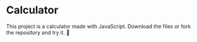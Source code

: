 # Calculator
This project is a calculator made with JavaScript. Download the files or fork the repository and try it. 🧮
